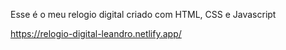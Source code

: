 Esse é o meu relogio digital criado com HTML, CSS e Javascript

https://relogio-digital-leandro.netlify.app/
